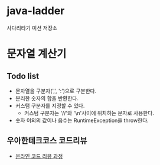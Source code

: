 # java-ladder
사다리타기 미션 저장소

# 문자열 계산기
## Todo list
- 문자열을 구분자(',', ':')으로 구분한다.
- 분리한 숫자의 합을 반환한다.
- 커스텀 구분자를 지정할 수 있다.
  - 커스텀 구분자는 '//'와 '\n'사이에 위치하는 문자로 사용한다.
- 숫자 이외의 값이나 음수는 RuntimeException을 throw한다.

## 우아한테크코스 코드리뷰
* [온라인 코드 리뷰 과정](https://github.com/woowacourse/woowacourse-docs/blob/master/maincourse/README.md)